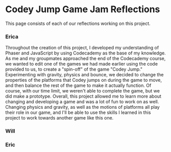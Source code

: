# Codey Jump Game Jam Reflections
This page consists of each of our reflections working on this project.

### Erica
Throughout the creation of this project, I developed my understanding of Phaser and JavaScript by using Codecademy as the base of my knowledge. As me and my groupmates approached the end of the Codecademy course, we wanted to edit one of the games we had made earlier using the code provided to us, to create a "spin-off" of the game "Codey Jump." Experimenting with gravity, physics and bounce, we decided to change the properties of the platforms that Codey jumps on during the game to move, and then balance the rest of the game to make it actually function. Of course, with our time limit, we weren't able to complete the game, but we did make a prototype. Overall, this project allowed me to learn more about changing and developing a game and was a lot of fun to work on as well. Changing physics and gravity, as well as the motions of platforms all play their role in our game, and I'll be able to use the skills I learned in this project to work towards another game like this one.


### Will

### Eric
